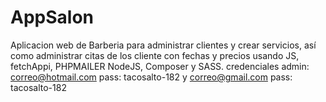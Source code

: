 # AppSalon
Aplicacion web de Barberia para administrar clientes y crear servicios, así como administrar citas de los cliente con fechas y precios usando JS, fetchAppi, PHPMAILER NodeJS, Composer y SASS. credenciales admin: correo@hotmail.com pass: tacosalto-182   y  correo@gmail.com pass: tacosalto-182
